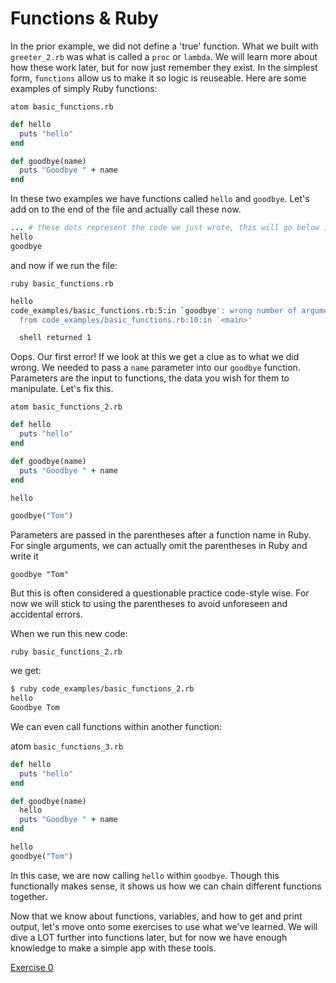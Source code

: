 # Functions & Ruby

In the prior example, we did not define a 'true' function. What we built with `greeter_2.rb` was
what is called a `proc` or `lambda`. We will learn more about how these work later, but for now
just remember they exist. In the simplest form, `functions` allow us to make it so logic is reuseable.
Here are some examples of simply Ruby functions:

`atom basic_functions.rb`

```ruby
def hello
  puts "hello"
end

def goodbye(name)
  puts "Goodbye " + name
end
```

In these two examples we have functions called `hello` and `goodbye`. Let's add on to the end of the
file and actually call these now.

```ruby
... # these dots represent the code we just wrote, this will go below it
hello
goodbye
```

and now if we run the file:

`ruby basic_functions.rb`

```bash
hello
code_examples/basic_functions.rb:5:in `goodbye': wrong number of arguments (0 for 1) (ArgumentError)
  from code_examples/basic_functions.rb:10:in `<main>'

  shell returned 1
```

Oops. Our first error! If we look at this we get a clue as to what we did wrong. We needed to pass
a `name` parameter into our `goodbye` function. Parameters are the input to functions, the data you
wish for them to manipulate. Let's fix this.

`atom basic_functions_2.rb`

```ruby
def hello
  puts "hello"
end

def goodbye(name)
  puts "Goodbye " + name
end

hello

goodbye("Tom")
```

Parameters are passed in the parentheses after a function name in Ruby. For single arguments, we can
actually omit the parentheses in Ruby and write it

`goodbye "Tom"`

But this is often considered a questionable practice code-style wise. For now we will stick to using
the parentheses to avoid unforeseen and accidental errors.

When we run this new code:

`ruby basic_functions_2.rb`

we get:

```bash
$ ruby code_examples/basic_functions_2.rb
hello
Goodbye Tom
```

We can even call functions within another function:

atom `basic_functions_3.rb`

```ruby
def hello
  puts "hello"
end

def goodbye(name)
  hello
  puts "Goodbye " + name
end

hello
goodbye("Tom")
```

In this case, we are now calling `hello` within `goodbye`. Though this functionally makes sense, it
shows us how we can chain different functions together.

Now that we know about functions, variables, and how to get and print output, let's move onto some
exercises to use what we've learned. We will dive a LOT further into functions later, but for now
we have enough knowledge to make a simple app with these tools.

[Exercise 0](link)

